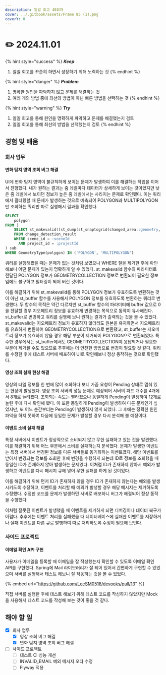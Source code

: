 ```yaml
---
description: 일일 회고 40회차
cover: ../.gitbook/assets/Frame 85 (1).png
coverY: 0
---
```


# ✏️ 2024.11.01

{% hint style="success" %}
_**Keep**_

1. 일일 회고를 꾸준히 하면서 성장하기 위해 노력하는 것
{% endhint %}

{% hint style="danger" %}
_**Problem**_

1. 명확한 원인을 파악하지 않고 문제를 해결하는 것
2. 여러 개의 방법 중에 최선의 방법이 아닌 빠른 방법을 선택하는 것
{% endhint %}

{% hint style="warning" %}
_**Try**_

1. 일일 회고를 통해 원인을 명확하게 파악하고 문제를 해결했는지 검토
2. 일일 회고를 통해 최선의 방법을 선택했는지 검토
{% endhint %}

## 경험 및 배움

### 회사 업무

#### 변화 탐지 영역 조회 버그 해결

UI에 변화 탐지 영역이 불규칙하게 보이는 문제가 발생하여 이를 해결하는 작업을 이어서 진행했다. 내가 원하는 결과는 줌 레벨마다 데이터가 상세하게 보이는 것이었지만 낮은 줌 레벨에서 보이던 정보가 높은 줌 레벨에서는 사라지는 문제로 확인됐다. 이는 쿼리에서 필터링할 때 문제가 발생하는 것으로 예측되어 POLYGON과 MULTIPOLYGON만 조회하는 쿼리만 따로 실행해서 결과를 확인했다.

```sql
SELECT
    polygon
FROM (
    SELECT st_makevalid((st_dump(st_snaptogrid(changed_area::geometry, :precision))).geom) AS polygon
    FROM change_detection_result
    WHERE scene_id = :sceneId
      AND project_id = :projectId
) sub
WHERE GeometryType(polygon) IN ('POLYGON', 'MULTIPOLYGON')
```

&#x20;쿼리를 실행해봤을 때는 문제가 없는 것처럼 보였으나 WHERE 절을 제거한 후에 확인해보니 어떤 문제가 있는지 명확하게 알 수 있었다. st\_makevalid 함수의 파라미터로 전달된 POLYGON 정보가 GEOMETRYCOLLECTION 정보로 변환되어 필요한 정보임에도 불구하고 필터링이 되어 버린 것이다.&#x20;

이를 해결하기 위해 st\_makevalid를 통해 POLYGON 정보가 유효하도록 변환하는 것이 아닌 st\_buffer 함수를 사용해서 POLYGON 정보를 유효하도록 변환하는 쿼리로 변경했다. 두 함수의 목적은 약간 다르지만 st\_buffer 함수의 파라미터에 buffer 값으로 0을 전달할 경우 지오메트리 정보를 유효하게 변경하는 목적으로 동작이 유사해진다. st\_buffer로 변경하고 쿼리를 실행해 보니 원하는 결과가 출력되는 것을 볼 수 있었다. st\_makevalid는 지오메트리 정보가 유효하지 않더라도 원본을 유지하면서 지오메트리를 유효하게 변환하여 GEOMETRYCOLLECTION으로 변환됐고, st\_buffer는 지오메트리 정보가 유효하지 않을 경우 해당 부분이 제거되어 POLYGON으로 변환되었다. 특수한 경우에서는 st\_buffer에서도 GEOMETRYCOLLECTION이 응답되거나 필요한 부분이 제거될 수도 있으므로 추후에는 더 안전한 방법으로 변경이 필요할 것 같다. 쿼리를 수정한 후에 테스트 서버에 배포하여 UI로 확인해보니 정상 동작하는 것으로 확인됐다.&#x20;



#### 영상 조회 실패 현상 해결

영상의 타일 정보를 한 번에 많이 조회하다 보니 가끔 요청이 Pending 상태로 멈춰 있는 현상이 발생했다. 영상 조회 서버의 성능 문제로 예상되어 서버의 파드 개수를 4개에서 8개로 늘려봤다. 조회되는 속도는 빨라졌으나 동일하게 Pending이 발생하여 12개로 늘린 후에 다시 확인해 봤다. 이 또한 동일하게 Pending이 발생하여 다른 문제인가 싶었지만, 또 어느 순간부터는 Pending이 발생하지 않게 되었다. 그 후에는 정확한 원인 파악을 하지 못하여 다음에 동일한 문제가 발생할 경우 다시 분석해 볼 예정이다.



#### 이벤트 소비 실패 해결

특정 서버에서 이벤트가 정상적으로 소비되지 않고 무한 실패하고 있는 것을 발견했다. 이를 해결하기 위해 어느 부분에서 소비를 실패하는지 분석했다. 문제가 발생한 이벤트는 특정 서버에서 변경된 정보를 다른 서버들로 동기화하는 이벤트였다. 해당 이벤트를 받아서 변경되는 정보를 조회한 후에 변경을 수행하게 되는데 ID로 정보를 조회했을 때 동일한 ID가 존재하지 않아 발생하는 문제였다. 이처럼 ID가 존재하지 않아서 예외가 발생하고 이벤트를 다시 메시지 큐에 넣어 무한 실패를 하게 된 것이었다.

이를 해결하기 위해 먼저 ID가 존재하지 않을 경우 ID가 존재하지 않는다는 예외를 발생시키도록 수정하고, 이벤트를 처리할 때 예외가 발생할 경우 해당 메시지는 제거하도록 수정했다. 수정한 코드를 문제가 발생하던 서버로 배포하니 버그가 해결되어 정상 동작을 수행했다.

이처럼 잘못된 이벤트가 발생했을 때 이벤트를 제거하게 되면 디버깅이나 데이터 복구가 어렵다. 추후에는 이벤트 처리를 실패했을 때 데이터베이스에 실패한 이벤트를 저장하거나 실패 이벤트를 다른 큐로 발행하여 따로 처리하도록 수정이 필요해 보인다.



### 사이드 프로젝트

#### 이메일 확인 API 구현

사용자가 이메일을 등록할 때 이메일을 잘 작성했는지 확인할 수 있도록 이메일 확인 API를 구현했다. Spring에 Mail 라이브러리가 잘 되어 있어서 간편하게 구현할 수 있었으며 서버를 실행해서 테스트 해보니 잘 작동하는 것을 볼 수 있었다.

{% embed url="https://github.com/LeeSM0518/devooks/pull/13" %}

직접 서버를 실행한 후에 테스트 해보기 위해 테스트 코드를 작성하지 않았지만 Mock을 사용해서 테스트 코드를 작성해 보는 것이 좋을 것 같다.



## 해야 할 일

* [x] 회사 업무
  * [x] 영상 조회 버그 해결
  * [x] 변화 탐지 영역 조회 버그 해결
* [ ] 사이드 프로젝트
  * [ ] 테스트 CI 성능 개선
  * [ ] INVALID\_EMAIL 예외 메시지 오타 수정
  * [ ] Flyway 적용

